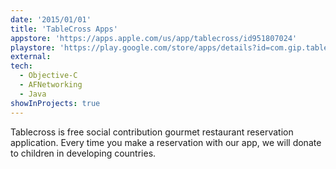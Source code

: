 ```yaml
---
date: '2015/01/01'
title: 'TableCross Apps'
appstore: 'https://apps.apple.com/us/app/tablecross/id951807024'
playstore: 'https://play.google.com/store/apps/details?id=com.gip.tablecross'
external: 
tech:
  - Objective-C
  - AFNetworking
  - Java
showInProjects: true
---
```


Tablecross is free social contribution gourmet restaurant reservation application. Every time you make a reservation with our app, we will donate to children in developing countries.
